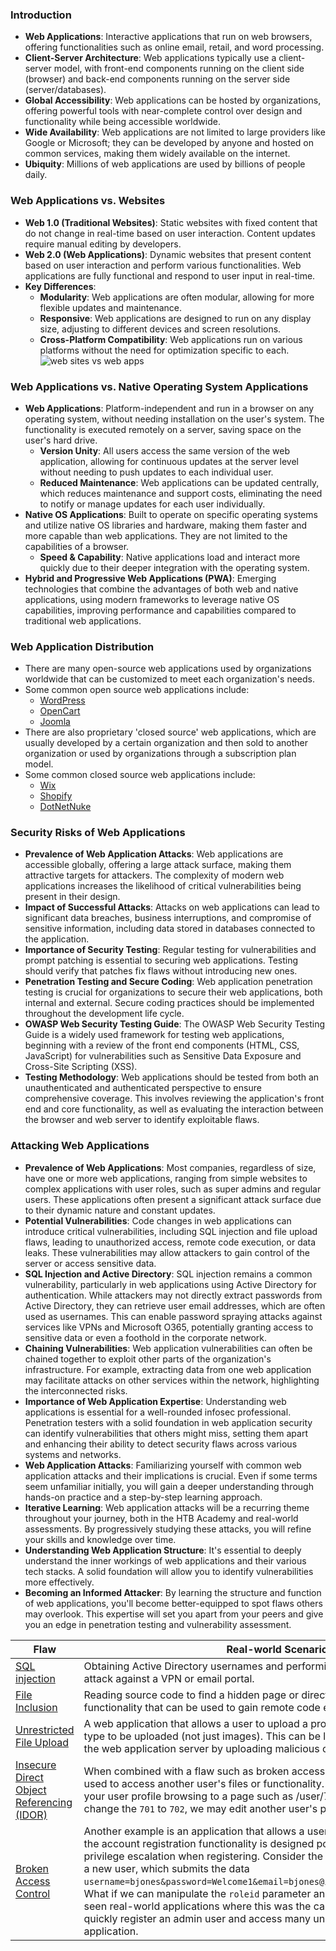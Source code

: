 ### Introduction
- **Web Applications**: Interactive applications that run on web browsers, offering functionalities such as online email, retail, and word processing.
- **Client-Server Architecture**: Web applications typically use a client-server model, with front-end components running on the client side (browser) and back-end components running on the server side (server/databases).
- **Global Accessibility**: Web applications can be hosted by organizations, offering powerful tools with near-complete control over design and functionality while being accessible worldwide.
- **Wide Availability**: Web applications are not limited to large providers like Google or Microsoft; they can be developed by anyone and hosted on common services, making them widely available on the internet.
- **Ubiquity**: Millions of web applications are used by billions of people daily.



### Web Applications vs. Websites
- **Web 1.0 (Traditional Websites)**: Static websites with fixed content that do not change in real-time based on user interaction. Content updates require manual editing by developers.
- **Web 2.0 (Web Applications)**: Dynamic websites that present content based on user interaction and perform various functionalities. Web applications are fully functional and respond to user input in real-time.
- **Key Differences**:
    - **Modularity**: Web applications are often modular, allowing for more flexible updates and maintenance.
    - **Responsive**: Web applications are designed to run on any display size, adjusting to different devices and screen resolutions.
    - **Cross-Platform Compatibility**: Web applications run on various platforms without the need for optimization specific to each.
![web sites vs web apps](https://academy.hackthebox.com/storage/modules/75/website_vs_webapps.jpg)



### Web Applications vs. Native Operating System Applications
- **Web Applications**: Platform-independent and run in a browser on any operating system, without needing installation on the user's system. The functionality is executed remotely on a server, saving space on the user's hard drive.
    - **Version Unity**: All users access the same version of the web application, allowing for continuous updates at the server level without needing to push updates to each individual user.
    - **Reduced Maintenance**: Web applications can be updated centrally, which reduces maintenance and support costs, eliminating the need to notify or manage updates for each user individually.
- **Native OS Applications**: Built to operate on specific operating systems and utilize native OS libraries and hardware, making them faster and more capable than web applications. They are not limited to the capabilities of a browser.
    - **Speed & Capability**: Native applications load and interact more quickly due to their deeper integration with the operating system.
- **Hybrid and Progressive Web Applications (PWA)**: Emerging technologies that combine the advantages of both web and native applications, using modern frameworks to leverage native OS capabilities, improving performance and capabilities compared to traditional web applications.



### Web Application Distribution
- There are many open-source web applications used by organizations worldwide that can be customized to meet each organization's needs. 
- Some common open source web applications include:
	- [WordPress](https://wordpress.com/)
	- [OpenCart](https://www.opencart.com/)
	- [Joomla](https://www.joomla.org/)
- There are also proprietary 'closed source' web applications, which are usually developed by a certain organization and then sold to another organization or used by organizations through a subscription plan model. 
- Some common closed source web applications include:
	- [Wix](https://www.wix.com/)
	- [Shopify](https://www.shopify.com/)
	- [DotNetNuke](https://www.dnnsoftware.com/)



### Security Risks of Web Applications
- **Prevalence of Web Application Attacks**: Web applications are accessible globally, offering a large attack surface, making them attractive targets for attackers. The complexity of modern web applications increases the likelihood of critical vulnerabilities being present in their design.
- **Impact of Successful Attacks**: Attacks on web applications can lead to significant data breaches, business interruptions, and compromise of sensitive information, including data stored in databases connected to the application.
- **Importance of Security Testing**: Regular testing for vulnerabilities and prompt patching is essential to securing web applications. Testing should verify that patches fix flaws without introducing new ones.
- **Penetration Testing and Secure Coding**: Web application penetration testing is crucial for organizations to secure their web applications, both internal and external. Secure coding practices should be implemented throughout the development life cycle.
- **OWASP Web Security Testing Guide**: The OWASP Web Security Testing Guide is a widely used framework for testing web applications, beginning with a review of the front end components (HTML, CSS, JavaScript) for vulnerabilities such as Sensitive Data Exposure and Cross-Site Scripting (XSS).
- **Testing Methodology**: Web applications should be tested from both an unauthenticated and authenticated perspective to ensure comprehensive coverage. This involves reviewing the application's front end and core functionality, as well as evaluating the interaction between the browser and web server to identify exploitable flaws.



### Attacking Web Applications
- **Prevalence of Web Applications**: Most companies, regardless of size, have one or more web applications, ranging from simple websites to complex applications with user roles, such as super admins and regular users. These applications often present a significant attack surface due to their dynamic nature and constant updates.
- **Potential Vulnerabilities**: Code changes in web applications can introduce critical vulnerabilities, including SQL injection and file upload flaws, leading to unauthorized access, remote code execution, or data leaks. These vulnerabilities may allow attackers to gain control of the server or access sensitive data.
- **SQL Injection and Active Directory**: SQL injection remains a common vulnerability, particularly in web applications using Active Directory for authentication. While attackers may not directly extract passwords from Active Directory, they can retrieve user email addresses, which are often used as usernames. This can enable password spraying attacks against services like VPNs and Microsoft O365, potentially granting access to sensitive data or even a foothold in the corporate network.
- **Chaining Vulnerabilities**: Web application vulnerabilities can often be chained together to exploit other parts of the organization's infrastructure. For example, extracting data from one web application may facilitate attacks on other services within the network, highlighting the interconnected risks.
- **Importance of Web Application Expertise**: Understanding web applications is essential for a well-rounded infosec professional. Penetration testers with a solid foundation in web application security can identify vulnerabilities that others might miss, setting them apart and enhancing their ability to detect security flaws across various systems and networks.
- **Web Application Attacks**: Familiarizing yourself with common web application attacks and their implications is crucial. Even if some terms seem unfamiliar initially, you will gain a deeper understanding through hands-on practice and a step-by-step learning approach.
- **Iterative Learning**: Web application attacks will be a recurring theme throughout your journey, both in the HTB Academy and real-world assessments. By progressively studying these attacks, you will refine your skills and knowledge over time.
- **Understanding Web Application Structure**: It's essential to deeply understand the inner workings of web applications and their various tech stacks. A solid foundation will allow you to identify vulnerabilities more effectively.
- **Becoming an Informed Attacker**: By learning the structure and function of web applications, you'll become better-equipped to spot flaws others may overlook. This expertise will set you apart from your peers and give you an edge in penetration testing and vulnerability assessment.

| Flaw | Real-world Scenario |
| --- | --- |
| [SQL injection](https://owasp.org/www-community/attacks/SQL_Injection) | Obtaining Active Directory usernames and performing a password spraying attack against a VPN or email portal. |
| [File Inclusion](https://owasp.org/www-project-web-security-testing-guide/v42/4-Web_Application_Security_Testing/07-Input_Validation_Testing/11.1-Testing_for_Local_File_Inclusion) | Reading source code to find a hidden page or directory which exposes additional functionality that can be used to gain remote code execution. |
| [Unrestricted File Upload](https://owasp.org/www-community/vulnerabilities/Unrestricted_File_Upload) | A web application that allows a user to upload a profile picture that allows any file type to be uploaded (not just images). This can be leveraged to gain full control of the web application server by uploading malicious code. |
| [Insecure Direct Object Referencing (IDOR)](https://cheatsheetseries.owasp.org/cheatsheets/Insecure_Direct_Object_Reference_Prevention_Cheat_Sheet.html) | When combined with a flaw such as broken access control, this can often be used to access another user's files or functionality. An example would be editing your user profile browsing to a page such as /user/701/edit-profile. If we can change the `701` to `702`, we may edit another user's profile! |
| [Broken Access Control](https://owasp.org/www-project-top-ten/2017/A5_2017-Broken_Access_Control) | Another example is an application that allows a user to register a new account. If the account registration functionality is designed poorly, a user may perform privilege escalation when registering. Consider the `POST` request when registering a new user, which submits the data `username=bjones&password=Welcome1&email=bjones@inlanefreight.local&roleid=3`. What if we can manipulate the `roleid` parameter and change it to `0` or `1`. We have seen real-world applications where this was the case, and it was possible to quickly register an admin user and access many unintended features of the web application. |
